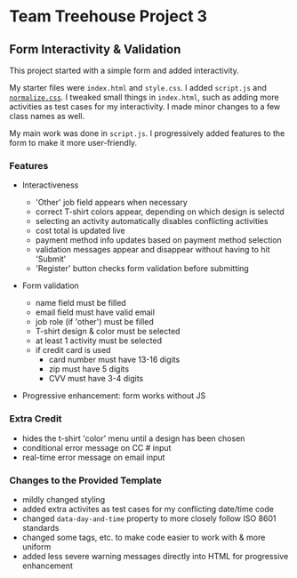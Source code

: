 # Team Treehouse Project 3
## Form Interactivity & Validation

This project started with a simple form and added interactivity.

My starter files were `index.html` and `style.css`.
I added `script.js` and [`normalize.css`](github.com/necolas/normalize.css).
I tweaked small things in `index.html`, such as adding more activities as test cases for my interactivity. I made minor changes to a few class names as well.

My main work was done in `script.js`. I progressively added features to the form to make it more user-friendly.


### Features
- Interactiveness
    - 'Other' job field appears when necessary
    - correct T-shirt colors appear, depending on which design is selectd
    - selecting an activity automatically disables conflicting activities
    - cost total is updated live
    - payment method info updates based on payment method selection
    - validation messages appear and disappear without having to hit 'Submit'
    - 'Register' button checks form validation before submitting

- Form validation
    - name field must be filled
    - email field must have valid email
    - job role (if 'other') must be filled
    - T-shirt design & color must be selected
    - at least 1 activity must be selected
    - if credit card is used
        - card number must have 13-16 digits
        - zip must have 5 digits
        - CVV must have 3-4 digits
- Progressive enhancement: form works without JS

### Extra Credit
- hides the t-shirt 'color' menu until a design has been chosen
- conditional error message on CC # input
- real-time error message on email input


### Changes to the Provided Template
- mildly changed styling
- added extra activites as test cases for my conflicting date/time code
- changed `data-day-and-time` property to more closely follow ISO 8601 standards
- changed some tags, etc. to make code easier to work with & more uniform
- added less severe warning messages directly into HTML for progressive enhancement